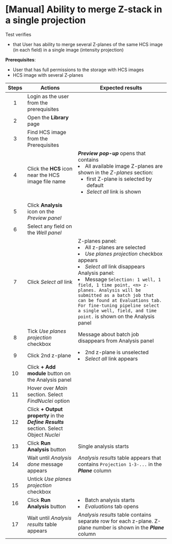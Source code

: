 # [Manual] Ability to merge Z-stack in a single projection

Test verifies
- that User has ability to merge several Z-planes of the same HCS image (in each field) in a single image (intensity projection)

**Prerequisites**:
- User that has full permissions to the storage with HCS images
- HCS image with several Z-planes

| Steps | Actions | Expected results |
| :---: | --- | --- |
| 1 | Login as the user from the prerequisites | |
| 2 | Open the **Library** page | |
| 3 | Find HCS image from the Prerequisites | |
| 4 | Click the **HCS** icon near the HCS image file name | ***Preview pop-up*** opens that contains <li> All available image Z-planes are shown in the *Z-planes* section: <ul><li> first Z-plane is selected by default <li> *Select all* link is shown |
| 5 | Click **Analysis** icon on the *Preview panel* | |
| 6 | Select any field on the *Well panel* | |
| 7 | Click *Select all* link | Z-planes panel: <li> All z-planes are selected <li> *Use planes projection* checkbox appears <li> *Select all* link disappears </li> Analysis panel: <li> Message `Selection: 1 well, 1 field, 1 time point, <n> z-planes. Analysis will be submitted as a batch job that can be found at Evaluations tab. For fine-tuning pipeline select a single well, field, and time point.` is shown on the Analysis panel |
| 8 | Tick *Use planes projection* checkbox | Message about batch job disappears from Analysis panel |
| 9 | Click 2nd z-plane | <li> 2nd z-plane is unselected <li> *Select all* link appears |
| 10 | Click **+ Add module** button on the Analysis panel | |
| 11 | Hover over *Main* section. Select *FindNuclei* option | |
| 12 | Click **+ Output property** in the ***Define Results*** section. Select Object *Nuclei* | |
| 13 | Click **Run Analysis** button | Single analysis starts |
| 14 | Wait until *Analysis done* message appears | *Analysis results* table appears that contains `Projection 1-3-...` in the ***Plane*** column |
| 15 | Untick *Use planes projection* checkbox | |
| 16 | Click **Run Analysis** button | <li> Batch analysis starts <li> *Evaluations* tab opens |
| 17 | Wait until *Analysis results* table appears | *Analysis results* table contains separate row for each z-plane. Z-plane number is shown in the ***Plane*** column |